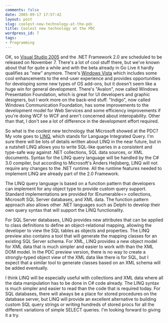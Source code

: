 ```yaml
---
comments: false
date: 2005-09-17 17:57:42
layout: post
slug: coolest-new-technology-at-the-pdc
title: Coolest new technology at the PDC
wordpress_id: 7
tags:
- Programming
---
```


OK, so [Visual Studio 2005](http://lab.msdn.microsoft.com/vs2005/default.aspx) and the .NET Framework 2.0 are scheduled to be released on November 7. There's a lot of cool stuff there, but we've known about that for quite a while and with the beta already in Go Live it hardly qualifies as "new" anymore. There's [Windows Vista](http://msdn.microsoft.com/windowsvista/) which includes some cool enhancements to the end-user experience and provides opportunities for developing some new types of OS add-ons, but it doesn't seem like a huge win for general development. There's "Avalon", now called Windows Presentation Foundation, which is great for UI developers and graphic designers, but I work more on the back-end stuff. "Indigo", now called Windows Communication Foundation, has some improvements to the development model for Web Services and some efficiency improvements if you're doing WCF to WCF and aren't concerned about interopability. Other than that, I don't see a lot of difference in the development effort required.

So what is the coolest new technology that Microsoft showed at the PDC? My vote goes to [LINQ](http://msdn.microsoft.com/library/en-us/dndotnet/html/linqprojectovw.asp), which stands for Language Integrated Query. I'm sure there will be lots of details written about LINQ in the near future, but in a nutshell LINQ allows you to write SQL-like queries in a consistent and type-safe way against .NET collections, SQL data sources, or XML documents. Syntax for the LINQ query language will be handled by the C# 3.0 compiler, but according to Microsoft's Anders Hejlsberg, LINQ will not require any changes to the .NET runtime. All the runtime features needed to implement LINQ are already part of the 2.0 Framework.

The LINQ query language is based on a function pattern that developers can implement for any object type to provide custom query support. Standard implementations are provided for IEnumerable<> collections, Microsoft SQL Server databases, and XML data. The function pattern approach also allows other .NET languages such as Delphi to develop their own query syntax that will support the LINQ functionality.

For SQL Server databases, LINQ provides new attributes that can be applied to class definitions to define an object-relational mapping, allowing the developer to view the SQL tables as objects and properties. The LINQ preview also contains a tool that will generate the mapping classes for an existing SQL Server schema. For XML, LINQ provides a new object model for XML data that is much simpler and easier to work with than the XML DOM model. In the PDC preview version, there is no way to create a strongly-typed object view of the XML data like there is for SQL, but I expect that a similar tool to generate classes based on an XML schema will be added eventually.

I think LINQ will be especially useful with collections and XML data where all the data manipulation has to be done in C# code already. The LINQ syntax is much simpler and easier to read than the code that is required today. For SQL databases, there will always be a place for stored procedures on the database server, but LINQ will provide an excellent alternative to building custom SQL query strings or writing hundreds of stored procs for all the different variations of simple SELECT queries. I'm looking forward to giving it a try.
